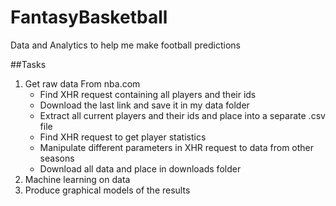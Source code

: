 # FantasyBasketball
Data and Analytics to help me make football predictions

##Tasks
1. Get raw data From nba.com
	- Find XHR request containing all players and their ids
	- Download the last link and save it in my data folder
	- Extract all current players and their ids and place into a separate .csv file
	- Find XHR request to get player statistics
	- Manipulate different parameters in XHR request to data from other seasons
	- Download all data and place in downloads folder
3. Machine learning on data
4. Produce graphical models of the results
